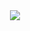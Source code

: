 <div align = "center">
    <a href = "https://hub.docker.com/repository/docker/zerohertzkr/airflow-stock-buy/general">
        <img src="https://img.shields.io/docker/v/zerohertzkr/airflow-stock-buy?style=for-the-badge&logo=Docker&label=zerohertzkr/airflow-stock-buy&labelColor=800a0a"/>
    </a>
</div>
